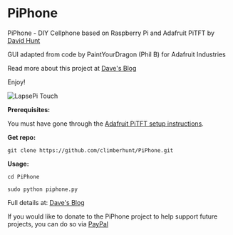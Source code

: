 PiPhone
=======

PiPhone - DIY Cellphone based on Raspberry Pi and Adafruit PiTFT by [David Hunt](http://www.davidhunt.ie) 

GUI adapted from code by PaintYourDragon (Phil B) for Adafruit Industries

Read more about this project at [Dave's Blog](http://www.davidhunt.ie/piphone-a-raspberry-pi-based-smartphone/)

Enjoy!

![LapsePi Touch](http://www.davidhunt.ie/wp-content/uploads/2014/04/IMG_0872d.jpg)

**Prerequisites:**

You must have gone through the [Adafruit PiTFT setup instructions](http://learn.adafruit.com/adafruit-pitft-28-inch-resistive-touchscreen-display-raspberry-pi).

**Get repo:**
    
    git clone https://github.com/climberhunt/PiPhone.git
    
    
**Usage:**

    cd PiPhone

    sudo python piphone.py


Full details at: [Dave's Blog](http://www.davidhunt.ie/piphone-a-raspberry-pi-based-smartphone/)

If you would like to donate to the PiPhone project to help support future projects, you can do so via [PayPal](https://www.paypal.com/cgi-bin/webscr?cmd=_s-xclick&hosted_button_id=Y3Y6NK98CZUZW)
